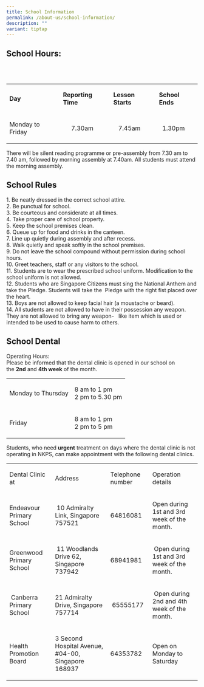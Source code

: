 ```yaml
---
title: School Information
permalink: /about-us/school-information/
description: ""
variant: tiptap
---
```

<h2>School Hours:</h2><p><br><br></p><table><tbody><tr><td rowspan="1" colspan="1"><p><strong>Day</strong></p></td><td rowspan="1" colspan="1"><p><strong>Reporting Time</strong></p></td><td rowspan="1" colspan="1"><p><strong>Lesson Starts</strong></p></td><td rowspan="1" colspan="1"><p><strong>School Ends</strong></p></td></tr><tr><td rowspan="1" colspan="1"><p>Monday to Friday</p></td><td rowspan="1" colspan="1"><p>&nbsp; &nbsp; &nbsp;7.30am</p></td><td rowspan="1" colspan="1"><p>&nbsp; &nbsp;7.45am</p></td><td rowspan="1" colspan="1"><p>&nbsp; 1.30pm</p></td></tr></tbody></table><p>There will be silent reading programme or pre-assembly from 7.30 am to 7.40 am, followed by morning assembly at 7.40am. All students must attend the morning assembly.</p><h2>School Rules</h2><p>1. Be neatly dressed in the correct school attire.<br>2. Be punctual for school.<br>3. Be courteous and considerate at all times.<br>4. Take proper care of school property.<br>5. Keep the school premises clean.<br>6. Queue up for food and drinks in the canteen.<br>7. Line up quietly during assembly and after recess.<br>8. Walk quietly and speak softly in the school premises.<br>9. Do not leave the school compound without permission during school hours.<br>10. Greet teachers, staff or any visitors to the school.<br>11. Students are to wear the prescribed school uniform. Modification to the school uniform is not allowed.<br>12. Students who are Singapore Citizens must sing the National Anthem and take the Pledge. Students will take the&nbsp; Pledge with the right fist placed over the heart.<br>13. Boys are not allowed to keep facial hair (a moustache or beard).<br>14. All students are not allowed to have in their possession any weapon. They are not allowed to bring any weapon-&nbsp; &nbsp;like item which is used or intended to be used to cause harm to others.</p><h2>School Dental</h2><p>Operating Hours:<br>Please be informed that the dental clinic is opened in our school on the&nbsp;<strong>2nd</strong>&nbsp;and&nbsp;<strong>4th week</strong>&nbsp;of the month.</p><table><tbody><tr><td rowspan="1" colspan="1"><p>Monday to Thursday</p></td><td rowspan="1" colspan="1"><p>8 am to 1 pm<br>2 pm to 5.30 pm</p></td></tr><tr><td rowspan="1" colspan="1"><p>Friday</p></td><td rowspan="1" colspan="1"><p>8 am to 1 pm<br>2 pm to 5 pm</p></td></tr></tbody></table><p>Students, who need&nbsp;<strong>urgent</strong>&nbsp;treatment on days where the dental clinic is not operating in NKPS, can make appointment with the following dental clinics.</p><table><tbody><tr><td rowspan="1" colspan="1"><p>Dental Clinic at</p></td><td rowspan="1" colspan="1"><p>Address</p></td><td rowspan="1" colspan="1"><p>Telephone number</p></td><td rowspan="1" colspan="1"><p>Operation details</p></td></tr><tr><td rowspan="1" colspan="1"><p>Endeavour Primary School&nbsp;</p></td><td rowspan="1" colspan="1"><p>&nbsp;10 Admiralty Link, Singapore 757521</p></td><td rowspan="1" colspan="1"><p>64816081&nbsp;</p></td><td rowspan="1" colspan="1"><p>Open during 1st and 3rd week of the month.&nbsp;</p></td></tr><tr><td rowspan="1" colspan="1"><p>Greenwood Primary School&nbsp;</p></td><td rowspan="1" colspan="1"><p>&nbsp;11 Woodlands Drive 62, Singapore 737942</p></td><td rowspan="1" colspan="1"><p>68941981&nbsp;</p></td><td rowspan="1" colspan="1"><p>&nbsp;Open during 1st and 3rd week of the month.&nbsp;</p></td></tr><tr><td rowspan="1" colspan="1"><p>&nbsp;Canberra Primary School</p></td><td rowspan="1" colspan="1"><p>21 Admiralty Drive, Singapore 757714&nbsp;</p></td><td rowspan="1" colspan="1"><p>&nbsp;65555177</p></td><td rowspan="1" colspan="1"><p>&nbsp;Open during 2nd and 4th week of the month.&nbsp;</p></td></tr><tr><td rowspan="1" colspan="1"><p>Health Promotion Board</p></td><td rowspan="1" colspan="1"><p>3 Second Hospital Avenue, #04-00, Singapore 168937</p></td><td rowspan="1" colspan="1"><p>64353782</p></td><td rowspan="1" colspan="1"><p>Open on Monday to Saturday</p></td></tr></tbody></table><p></p>